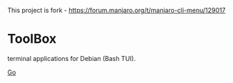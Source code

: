 This project is fork - https://forum.manjaro.org/t/manjaro-cli-menu/129017

# ToolBox
terminal applications for Debian (Bash TUI).

<a href="http://stackoverflow.com" target="blank">Go</a>
